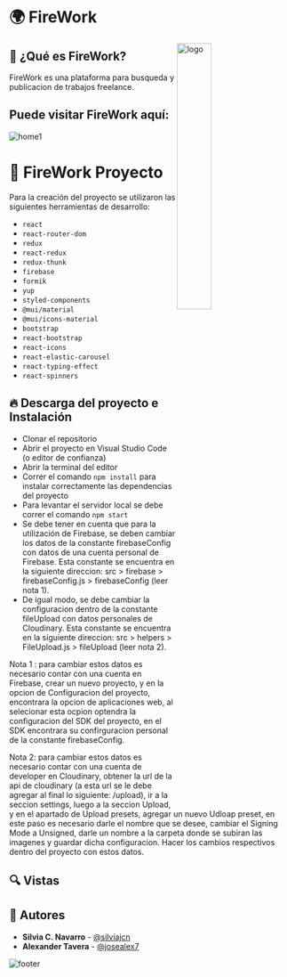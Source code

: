 # 🌍 FireWork

<img width="35%" align="right" style="margin-right:5%" alt="logo" src="https://res.cloudinary.com/app-firework1/image/upload/v1640799731/logo/Logo2_csgze7.png" />

## 📌 ¿Qué es FireWork? 

FireWork es una plataforma para busqueda y publicacion de trabajos freelance. 

## Puede visitar FireWork aquí: 

![home1](https://user-images.githubusercontent.com/88461234/157147065-90b53085-e709-46dc-a6f5-139dcdf8ffb2.png)

    
# 💎 FireWork Proyecto

Para la creación del proyecto se utilizaron las siguientes herramientas de desarrollo:

* ```react```
* ```react-router-dom```
* ```redux```
* ```react-redux```
* ```redux-thunk```
* ```firebase```
* ```formik```
* ```yup```
* ```styled-components```
* ```@mui/material```
* ```@mui/icons-material```
* ```bootstrap```
* ```react-bootstrap```
* ```react-icons```
* ```react-elastic-carousel```
* ```react-typing-effect```
* ```react-spinners```

## 🔥 Descarga del proyecto e Instalación

* Clonar el repositorio
* Abrir el proyecto en Visual Studio Code (o editor de confianza)
* Abrir la terminal del editor
* Correr el comando ```npm install``` para instalar correctamente las dependencias del proyecto
* Para levantar el servidor local se debe correr el comando ```npm start```
* Se debe tener en cuenta que para la utilización de Firebase, se deben cambiar los datos de la constante firebaseConfig con datos de una cuenta personal de Firebase. Esta constante se encuentra en la siguiente direccion: src > firebase > firebaseConfig.js > firebaseConfig (leer nota 1).
* De igual modo, se debe cambiar la configuracion dentro de la constante fileUpload con datos personales de Cloudinary. Esta constante se encuentra en la siguiente direccion: src > helpers > FileUpload.js > fileUpload (leer nota 2).

Nota 1 : para cambiar estos datos es necesario contar con una cuenta en Firebase, crear un nuevo proyecto, y en la opcion de Configuracion del proyecto, encontrara la opcion de aplicaciones web, al selecionar esta ocpion optendra la configuracion del SDK del proyecto, en el SDK encontrara su confirguracion personal de la constante firebaseConfig.

Nota 2: para cambiar estos datos es necesario contar con una cuenta de developer en Cloudinary, obtener la url de la api de cloudinary (a esta url se le debe agregar al final lo siguiente: /upload), ir a la seccion settings, luego a la seccion Upload, y en el apartado de Upload presets, agregar un nuevo Udloap preset, en este paso es necesario darle el nombre que se desee, cambiar el Signing Mode a Unsigned, darle un nombre a la carpeta donde se subiran las imagenes y guardar dicha configuracion. Hacer los cambios respectivos dentro del proyecto con estos datos.

## 🔍 Vistas 



## 🌟 Autores

* **Silvia C. Navarro**  - [@silviajcn](https://github.com/silviajcn)
* **Alexander Tavera**  - [@josealex7](https://github.com/josealex7)

![footer](https://user-images.githubusercontent.com/88461234/157147184-3c3407f8-66dd-4405-9b35-04254c199d5f.png)



